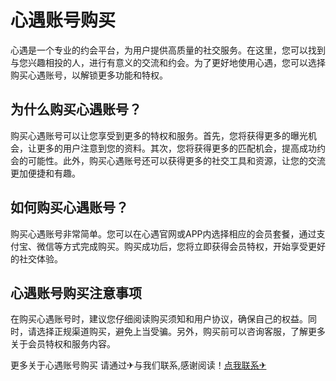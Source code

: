 # 心遇账号购买

心遇是一个专业的约会平台，为用户提供高质量的社交服务。在这里，您可以找到与您兴趣相投的人，进行有意义的交流和约会。为了更好地使用心遇，您可以选择购买心遇账号，以解锁更多功能和特权。

## 为什么购买心遇账号？

购买心遇账号可以让您享受到更多的特权和服务。首先，您将获得更多的曝光机会，让更多的用户注意到您的资料。其次，您将获得更多的匹配机会，提高成功约会的可能性。此外，购买心遇账号还可以获得更多的社交工具和资源，让您的交流更加便捷和有趣。

## 如何购买心遇账号？

购买心遇账号非常简单。您可以在心遇官网或APP内选择相应的会员套餐，通过支付宝、微信等方式完成购买。购买成功后，您将立即获得会员特权，开始享受更好的社交体验。

## 心遇账号购买注意事项

在购买心遇账号时，建议您仔细阅读购买须知和用户协议，确保自己的权益。同时，请选择正规渠道购买，避免上当受骗。另外，购买前可以咨询客服，了解更多关于会员特权和服务内容。

更多关于心遇账号购买 请通过✈与我们联系,感谢阅读！[点我联系✈](https://go.G208.com)